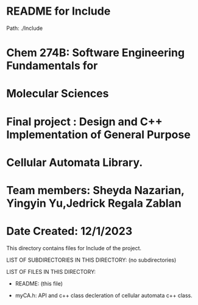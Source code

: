 # README for Include
Path: ./Include
# Chem 274B: Software Engineering Fundamentals for
#               Molecular Sciences
# Final project :  Design and C++ Implementation of General Purpose
#                 Cellular Automata Library. 
# Team members: Sheyda Nazarian, Yingyin Yu,Jedrick Regala Zablan 
# Date Created: 12/1/2023 
This directory contains files for Include of the project.

LIST OF SUBDIRECTORIES IN THIS DIRECTORY:
(no subdirectories)

LIST OF FILES IN THIS DIRECTORY:
- README: (this file) 

- myCA.h: API and c++ class decleration of cellular automata c++ class. 